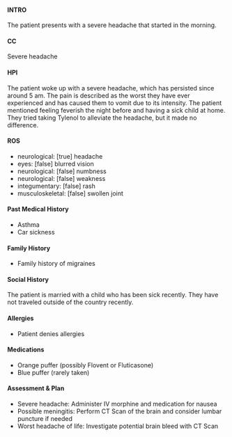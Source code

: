 #### INTRO 
The patient presents with a severe headache that started in the morning. 

#### CC 
Severe headache 

#### HPI 
The patient woke up with a severe headache, which has persisted since around 5 am. The pain is described as the worst they have ever experienced and has caused them to vomit due to its intensity. The patient mentioned feeling feverish the night before and having a sick child at home. They tried taking Tylenol to alleviate the headache, but it made no difference.

#### ROS 
- neurological: [true] headache 
- eyes: [false] blurred vision 
- neurological: [false] numbness 
- neurological: [false] weakness 
- integumentary: [false] rash 
- musculoskeletal: [false] swollen joint 

#### Past Medical History 
- Asthma
- Car sickness

#### Family History 
- Family history of migraines

#### Social History 
The patient is married with a child who has been sick recently. They have not traveled outside of the country recently.

#### Allergies 
- Patient denies allergies

#### Medications 
- Orange puffer (possibly Flovent or Fluticasone)
- Blue puffer (rarely taken)

#### Assessment & Plan 
- Severe headache: Administer IV morphine and medication for nausea
- Possible meningitis: Perform CT Scan of the brain and consider lumbar puncture if needed
- Worst headache of life: Investigate potential brain bleed with CT Scan

